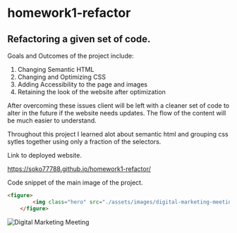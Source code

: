 # homework1-refactor

## Refactoring a given set of code.

Goals and Outcomes of the project include: 
1. Changing Semantic HTML
2. Changing and Optimizing CSS
3. Adding Accessibility to the page and images
4. Retaining the look of the website after optimization

After overcoming these issues client will be left with a cleaner set of code to alter in the future if the website needs updates. The flow of the content will be much easier to understand. 

Throughout this project I learned alot about semantic html and grouping css sytles together using only a fraction of the selectors. 



Link to deployed website. 

https://soko77788.github.io/homework1-refactor/

Code snippet of the main image of the project.

```html
<figure>
        <img class="hero" src="./assets/images/digital-marketing-meeting.jpg" alt="Digital Marketing Meeting" />
    </figure>
```
![Digital Marketing Meeting](./images/digital-marketing-meeting.jpg)